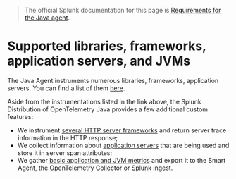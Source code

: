 > The official Splunk documentation for this page is [Requirements for the Java agent](https://docs.splunk.com/Observability/gdi/get-data-in/application/java/java-otel-requirements.html).

# Supported libraries, frameworks, application servers, and JVMs

The Java Agent instruments numerous libraries, frameworks, application servers. You can find a list of
them [here](https://github.com/open-telemetry/opentelemetry-java-instrumentation/blob/main/docs/supported-libraries.md).

Aside from the instrumentations listed in the link above, the Splunk Distribution of OpenTelemetry Java provides a few
additional custom features:

* We instrument [several HTTP server frameworks](server-trace-info.md#frameworks-and-libraries)
  and return server trace information in the HTTP response;
* We collect information about [application servers](webengine-attributes.md) that are being used and store it in
  server span attributes;
* We gather [basic application and JVM metrics](metrics.md) and export it to the Smart Agent, the OpenTelemetry
  Collector or Splunk ingest.

